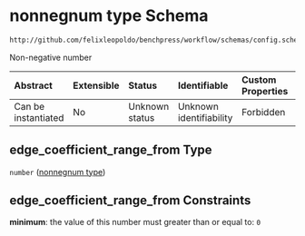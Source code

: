 # nonnegnum type Schema

```txt
http://github.com/felixleopoldo/benchpress/workflow/schemas/config.schema.json#/definitions/notears_parameters_sampling/properties/edge_coefficient_range_from
```

Non-negative number

| Abstract            | Extensible | Status         | Identifiable            | Custom Properties | Additional Properties | Access Restrictions | Defined In                                                              |
| :------------------ | :--------- | :------------- | :---------------------- | :---------------- | :-------------------- | :------------------ | :---------------------------------------------------------------------- |
| Can be instantiated | No         | Unknown status | Unknown identifiability | Forbidden         | Allowed               | none                | [newschema.schema.json\*](newschema.schema.json "open original schema") |

## edge\_coefficient\_range\_from Type

`number` ([nonnegnum type](newschema-definitions-notears_parameters_sampling-item-properties-nonnegnum-type.md))

## edge\_coefficient\_range\_from Constraints

**minimum**: the value of this number must greater than or equal to: `0`
